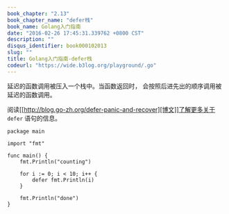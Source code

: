 ```yaml
---
book_chapter: "2.13"
book_chapter_name: "defer栈"
book_name: Golang入门指南
date: "2016-02-26 17:45:31.339762 +0800 CST"
description: ""
disqus_identifier: book000102013
slug: ""
title: Golang入门指南-defer栈
codeurl: "https://wide.b3log.org/playground/.go"
---
```





延迟的函数调用被压入一个栈中。当函数返回时，
会按照后进先出的顺序调用被延迟的函数调用。

阅读[[http://blog.go-zh.org/defer-panic-and-recover][博文]]了解更多关于 `defer` 语句的信息。

```
package main

import "fmt"

func main() {
	fmt.Println("counting")

	for i := 0; i < 10; i++ {
		defer fmt.Println(i)
	}

	fmt.Println("done")
}

```

